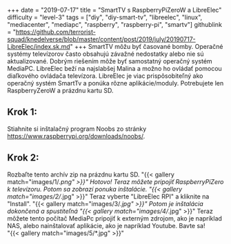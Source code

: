 +++
date = "2019-07-17"
title = "SmartTV s RaspberryPiZeroW a LibreElec"
difficulty = "level-3"
tags = ["diy", "diy-smart-tv", "libreelec", "linux", "mediacenter", "mediapc", "raspberry", "raspberry-pi", "smartv"]
githublink = "https://github.com/terrorist-squad/knedelverse/blob/master/content/post/2019/july/20190717-LibreElec/index.sk.md"
+++
SmartTV môžu byť časované bomby. Operačné systémy televízorov často obsahujú závažné nedostatky alebo nie sú aktualizované. Dobrým riešením môže byť samostatný operačný systém MediaPC. LibreElec beží na najslabšej Malina a možno ho ovládať pomocou diaľkového ovládača televízora. LibreElec je viac prispôsobiteľný ako operačný systém SmartTv a ponúka rôzne aplikácie/moduly. Potrebujete len RaspberryZeroW a prázdnu kartu SD.
## Krok 1:
Stiahnite si inštalačný program Noobs zo stránky https://www.raspberrypi.org/downloads/noobs/.
## Krok 2:
Rozbaľte tento archív zip na prázdnu kartu SD.
"{{< gallery match="images/1/*.png" >}}"
Hotovo! Teraz môžete pripojiť RaspberryPiZero k televízoru. Potom sa zobrazí ponuka inštalácie.
"{{< gallery match="images/2/*.jpg" >}}"
Teraz vyberte "LibreElec RPI" a kliknite na "Install".
"{{< gallery match="images/3/*.jpg" >}}"
Potom je inštalácia dokončená a spustiteľná
"{{< gallery match="images/4/*.jpg" >}}"
Teraz môžete tento počítač MediaPc pripojiť k externým zdrojom, ako je napríklad NAS, alebo nainštalovať aplikácie, ako je napríklad Youtube. Bavte sa!   
"{{< gallery match="images/5/*.jpg" >}}"

